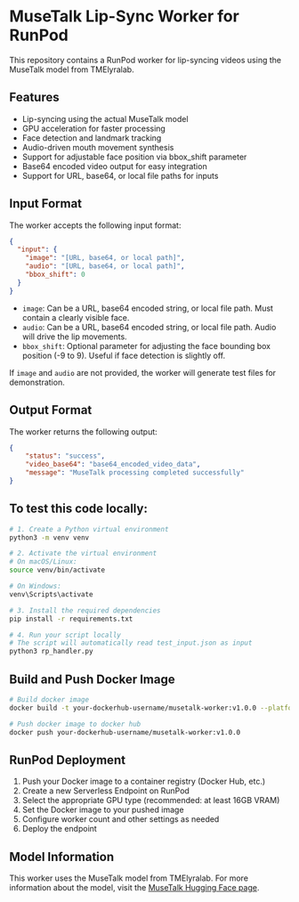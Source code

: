 # MuseTalk Lip-Sync Worker for RunPod

This repository contains a RunPod worker for lip-syncing videos using the MuseTalk model from TMElyralab.

## Features

- Lip-syncing using the actual MuseTalk model
- GPU acceleration for faster processing
- Face detection and landmark tracking
- Audio-driven mouth movement synthesis
- Support for adjustable face position via bbox_shift parameter
- Base64 encoded video output for easy integration
- Support for URL, base64, or local file paths for inputs

## Input Format

The worker accepts the following input format:

```json
{
  "input": {
    "image": "[URL, base64, or local path]",
    "audio": "[URL, base64, or local path]",
    "bbox_shift": 0
  }
}
```

- `image`: Can be a URL, base64 encoded string, or local file path. Must contain a clearly visible face.
- `audio`: Can be a URL, base64 encoded string, or local file path. Audio will drive the lip movements.
- `bbox_shift`: Optional parameter for adjusting the face bounding box position (-9 to 9). Useful if face detection is slightly off.

If `image` and `audio` are not provided, the worker will generate test files for demonstration.

## Output Format

The worker returns the following output:

```json
{
    "status": "success",
    "video_base64": "base64_encoded_video_data",
    "message": "MuseTalk processing completed successfully"
}
```

## To test this code locally:

```bash
# 1. Create a Python virtual environment
python3 -m venv venv

# 2. Activate the virtual environment
# On macOS/Linux:
source venv/bin/activate

# On Windows:
venv\Scripts\activate

# 3. Install the required dependencies
pip install -r requirements.txt

# 4. Run your script locally
# The script will automatically read test_input.json as input
python3 rp_handler.py
```

## Build and Push Docker Image

```bash
# Build docker image
docker build -t your-dockerhub-username/musetalk-worker:v1.0.0 --platform linux/amd64 .

# Push docker image to docker hub
docker push your-dockerhub-username/musetalk-worker:v1.0.0
```

## RunPod Deployment

1. Push your Docker image to a container registry (Docker Hub, etc.)
2. Create a new Serverless Endpoint on RunPod
3. Select the appropriate GPU type (recommended: at least 16GB VRAM)
4. Set the Docker image to your pushed image
5. Configure worker count and other settings as needed
6. Deploy the endpoint

## Model Information

This worker uses the MuseTalk model from TMElyralab. For more information about the model, visit the [MuseTalk Hugging Face page](https://huggingface.co/TMElyralab/MuseTalk).
